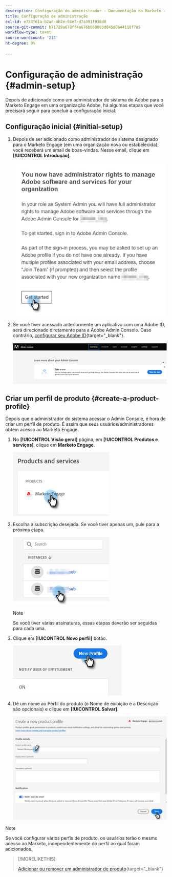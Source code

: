 ```yaml
---
description: Configuração do administrador - Documentação do Marketo - Documentação do produto
title: Configuração de administração
exl-id: e753f61a-b2ad-4b2e-94e7-d7a391f030d8
source-git-commit: b71729a678ff4a676bb60803d845d0a44118f7e5
workflow-type: tm+mt
source-wordcount: '218'
ht-degree: 0%

---
```


# Configuração de administração {#admin-setup}

Depois de adicionado como um administrador de sistema do Adobe para o Marketo Engage em uma organização Adobe, há algumas etapas que você precisará seguir para concluir a configuração inicial.

## Configuração inicial {#initial-setup}

1. Depois de ser adicionado como administrador de sistema designado para o Marketo Engage (em uma organização nova ou estabelecida), você receberá um email de boas-vindas. Nesse email, clique em **[!UICONTROL Introdução]**.

   ![](assets/admin-setup-1.png)

1. Se você tiver acessado anteriormente um aplicativo com uma Adobe ID, será direcionado diretamente para a Adobe Admin Console. Caso contrário, [configurar seu Adobe ID](https://helpx.adobe.com/manage-account/using/create-update-adobe-id.html){target="_blank"}.

   ![](assets/admin-setup-2.png)

## Criar um perfil de produto {#create-a-product-profile}

Depois que o administrador do sistema acessar o Admin Console, é hora de criar um perfil de produto. É assim que seus usuários/administradores obtêm acesso ao Marketo Engage.

1. No **[!UICONTROL Visão geral]** página, em **[!UICONTROL Produtos e serviços]**, clique em **Marketo Engage**.

   ![](assets/admin-setup-3.png)

1. Escolha a subscrição desejada. Se você tiver apenas um, pule para a próxima etapa.

   ![](assets/admin-setup-4.png)

   >[!NOTE]
   >
   >Se você tiver várias assinaturas, essas etapas deverão ser seguidas para cada uma.

1. Clique em **[!UICONTROL Novo perfil]** botão.

   ![](assets/admin-setup-5.png)

1. Dê um nome ao Perfil do produto (o Nome de exibição e a Descrição são opcionais) e clique em **[!UICONTROL Salvar]**.

   ![](assets/admin-setup-6.png)

>[!NOTE]
>
>Se você configurar vários perfis de produto, os usuários terão o mesmo acesso ao Marketo, independentemente do perfil ao qual foram adicionados.

>[!MORELIKETHIS]
>
>[Adicionar ou remover um administrador de produto](/help/marketo/product-docs/administration/marketo-with-adobe-identity/add-or-remove-a-product-admin.md){target="_blank"}
